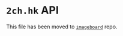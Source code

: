 # `2ch.hk` API

This file has been moved to [`imageboard`](https://github.com/catamphetamine/imageboard/blob/master/docs/engines/makaba.md) repo.